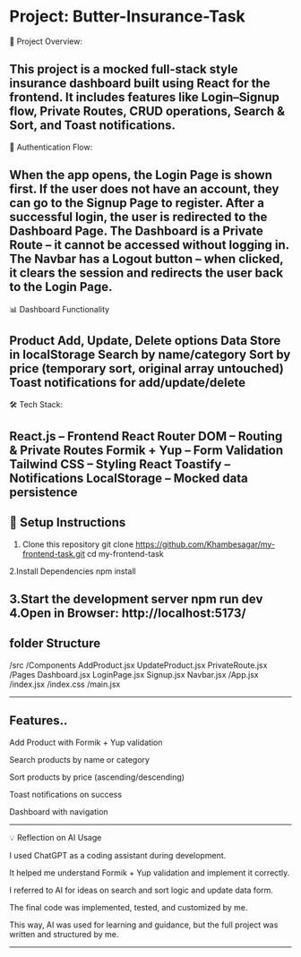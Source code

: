 # Project: Butter-Insurance-Task
📌 Project Overview:

This project is a mocked full-stack style insurance dashboard built using React for the frontend.
It includes features like Login–Signup flow, Private Routes, CRUD operations, Search & Sort, and Toast notifications.
--------------------------------------
🔑 Authentication Flow:

When the app opens, the Login Page is shown first.
If the user does not have an account, they can go to the Signup Page to register.
After a successful login, the user is redirected to the Dashboard Page.
The Dashboard is a Private Route – it cannot be accessed without logging in.
The Navbar has a Logout button – when clicked, it clears the session and redirects the user back to the Login Page.
------------------------------------------------
📊 Dashboard Functionality

Product Add, Update, Delete options
Data Store in localStorage
Search by name/category
Sort by price (temporary sort, original array untouched)
Toast notifications for add/update/delete
----------------------------------
🛠️ Tech Stack:

React.js – Frontend
React Router DOM – Routing & Private Routes
Formik + Yup – Form Validation
Tailwind CSS – Styling
React Toastify – Notifications
LocalStorage – Mocked data persistence
-----------------------------------------------
## 🚀 Setup Instructions

1. Clone this repository
   git clone https://github.com/Khambesagar/my-frontend-task.git
   cd my-frontend-task

2.Install Dependencies
   npm install

3.Start the development server
  npm run dev
4.Open in Browser:
  http://localhost:5173/
-------------------------------------

## folder Structure 
/src
  /Components
    AddProduct.jsx
    UpdateProduct.jsx
    PrivateRoute.jsx
  /Pages
    Dashboard.jsx
    LoginPage.jsx
    Signup.jsx
    Navbar.jsx
  /App.jsx
  /index.jsx
  /index.css
  /main.jsx

------------------------------------
## Features..

Add Product with Formik + Yup validation

Search products by name or category

Sort products by price (ascending/descending)

Toast notifications on success

Dashboard with navigation

-----------------------------------------
💡 Reflection on AI Usage

I used ChatGPT as a coding assistant during development.

It helped me understand Formik + Yup validation and implement it correctly.

I referred to AI for ideas on search and sort logic and update data form.

The final code was implemented, tested, and customized by me.

This way, AI was used for learning and guidance, but the full project was written and structured by me.

-----------------------------------
